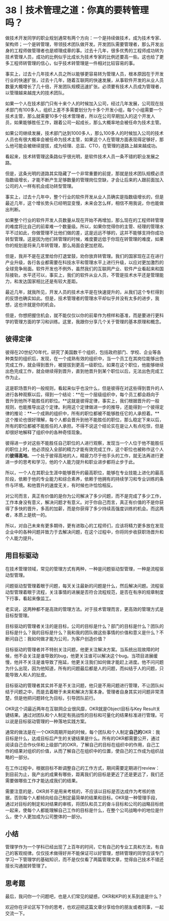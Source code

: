 # 38丨技术管理之道：你真的要转管理吗？

做技术开发同学的职业规划通常有两个方向：一个是持续做技术，成为技术专家、架构师；一个是转管理，带领技术团队做开发。开发团队需要管理者，那么开发出身的工程师做管理者也是顺理成章的事。过去十几年，很多优秀的工程师成功转为技术管理人员，成功的比例似乎比成长为技术专家的比例还要高一些。这也给了更多工程师转管理的信心，似乎技术转管理是一件相对比较容易的事。

事实上，过去十几年技术人员之所以能够更容易转为管理人员，根本原因在于开发行业的快速扩张，过去十几年，随着互联网的快速发展，从事软件开发的从业人员数量大概增长了几十倍，开发团队规模迅速扩张。必须要有技术人员成为管理者，以管理越来越庞大的技术团队。

如果一个人在技术部门只有十来个人的时候加入公司，经过几年发展，公司现在技术部门有100多人，组织上差不多需要划分为十多个开发小组，每个小组需要一个技术主管，那么就需要10多个技术管理者，所以在公司早期加入的这个开发人员，如果能够胜任工作，跟着公司一起成长，那么大概率地会被任命为技术主管。

如果公司继续发展，技术部门达到1000多人，那么100多人的时候加入公司的技术人员也有很大概率会被任命为技术主管，如果这个人在管理方面表现得足够好，那么他可能会被继续提拔，成为经理、总监、CTO，在管理的道路上越来越成功。

<!-- [[[read_end]]] -->

看起来，技术转管理这条路似乎很光明，是软件技术人员一条不错的职业发展之路。

但是，这条光明的道路其实隐藏了一个非常重要的前提，那就是技术团队规模必须指数级增长，才能不断产生足够数量的管理岗位空缺，才会让后来的人跟前面加入公司的人一样有机会成功转型管理。

事实上，过去十几年中，整个行业的软件开发从业人员确实是指数级增长的，但是最近几年，这个增长势头已经明显变慢，未来会怎么样，相信不用我说，你也能做出判断。

如果整个行业的软件开发人员数量从现在开始不再增加，那么现在的工程师转管理的难度将比自己的前辈难一个数量级。所以，如果你觉得你的主管、经理的管理水平不过如此，你做管理不比他们做的差，这是远远不够的，这并不能够支持你成功转型管理。这是因为他们转管理的时候，难度要远低于你现在转管理的难度，如果你的规划是将来几年转管理，那么局面会更加悲观。

但是，我并不是在这里给你打退堂鼓，劝你放弃转管理。我们的国家现在正在进行产业升级，各行各业都需要在科技水平和管理水平上进行升级，以应对更加激烈的全球竞争局面。软件开发也不例外，虽然我们的互联网产业、软件产业看起来和国际接轨，水平还可以，事实上，我们的软件从业人员，不管是技术水平还是管理能力，和发达国家相比还是有较大差距。

最近几年，就我所见，开发人员的技术水平是在快速提升的，从我们这个专栏得到的反馈也确实如此。但是，技术管理者的管理水平却似乎并没有太多的进步，我想，这也许就是你的机会。

但是，你想把握住机会，就不能仅仅以你的前辈作为榜样和基准，而是要进行更科学的管理方面的学习和训练。这里，我跟你分享几个关于管理的基本原理和概念。

## 彼得定律

彼得在20世纪70年代，研究了美国数千个组织，包括政府部门、学校、企业等各种类型的组织后，发现，在一个成熟有效的组织中，当一个员工在其岗位能够出色完成工作，就会得到晋升，被提拔到更高一级职位。如果在这个职位，他能够继续出色完成工作，就会继续得到晋升，直到他晋升到某个职位以后，无法出色完成工作为止。

这是职场晋升的一般规则，看起来似乎也没什么，但是彼得在对这些得到晋升的人进行各种观察以后，得到一个结论：**在一个层级组织中，每个员工都会趋向于晋升到他所不能胜任的职位。**这就是彼得定律，事实上，我们根据晋升的一般规则，也能推导出这个定律。利用这个定律做进一步的推导，还能得到一个彼得定律的推论：**一个成熟的组织中，所有的职位都被不能够胜任它的人承担着。**这个推论也很好理解，每个人都会晋升到他不能胜任的职位，那么稳定下来以后，所有的职位都被不能胜任的人承担。不得不说这个结论实在是让人有点吃惊，但是却很好地解释了组织中的各种奇怪现象。

彼得进一步对这些不能胜任自己职位的人进行观察，发现当一个人位于他不能胜任的职位上时，他必须投入全部的精力才能有效完成工作，这个职位也被称作这个人的**彼得高地**。一个处于彼得高地的人，精疲力尽于他手头的工作，就无法再进行更进一步的思考和学习，他的个人能力提升和职业进步都将止步于此。

所以，一个人在其职业生涯中能够晋升的最高职位，能够在专业技能上进化的最高阶段，依赖于他的专业能力和综合素养，依赖于他拥有的持续学习和专业训练的条件与环境。和他晋升的速度无关，有时候也许恰恰相反。

对公司而言，真正有价值的是你为公司解决了多少问题，而不是完成了多少工作，工作本身没有意义，解决问题才有意义。对于你自己而言，真正有价值的不是你获得了多快的晋升，多高的加薪，而是你获得了多少持续高强度训练的机会。而这两者，本质上是统一的。

所以，对自己未来有更多期待，更有进取心的工程师们，应该将精力更多放在发现企业中的各种问题并致力于去解决问题，在这个过程中，你将同步收获职场晋升和个人能力提升。

## 用目标驱动

在技术管理领域，常见的管理方式有两种，一种是问题驱动型管理，一种是流程驱动型管理。

问题驱动型管理着眼于问题，每天关注最新的问题是什么，然后解决问题。流程驱动型管理着眼于流程，关注事情的进展是否符合流程规范，是否在有序的规章制度下行事，看起来像监工。

老实说，这两种都不是高效的管理方法。对于技术管理而言，更高效的管理方式是目标型管理。

目标驱动的管理者关注的是目标，公司的目标是什么？部门的目标是什么？团队的目标是什么？我的目标是什么？我和我的团队做这些事情的价值和意义是什么？不断问自己：我如何做才能为公司，为客户创造价值？

目标驱动的管理者并不特别关注问题，他更关注解决方案。当系统出现故障的时候，他不会关注是谁导致的bug，他更关注谁可以解决这个bug。当项目进展缓慢，他并不关注是谁导致了拖延，他更关注我们如何做才能赶上进度。他不问问题为什么出现，因为他知道，所有的问题最后都是人的问题，而纠结于人的问题，只能导致人和人的扯皮。

目标驱动的管理者其实并不是不关注问题，他只是不用问题进行管理，不让团队纠结于问题之中，而是去着眼于未来和解决方案本身。管理者自身其实对问题非常清楚，但是他把问题转化为目标，引导团队前行。

OKR这个词最近两年在互联网企业很风靡，OKR就是Object目标与Key Result关键结果。通过对团队和个人制定有挑战性的目标和可量化的结果标准进行管理。可以说是目标驱动管理的一种落地实践方案。

通常的做法是在一个OKR周期开始的时候，每个团队和个人制定**自己的**OKR：我目标是什么，达成目标后产生的关键结果是什么。所有的OKR都需要公开，通过阅读自己合作伙伴和上级部门的OKR，了解自己的目标在组织中的作用，自己工作的结果对组织的价值，从而了解自己在组织中的位置，使自己的工作成为组织战略的一部分。

在工作过程中，根据目标不断调整自己的工作方式，期间需要定期进行review：到目前为止，我产出的成果有哪些，距离我们的目标是更近了还是更远了，我们还需要做哪些工作才能达成我们的结果。

需要注意的是，OKR并不是用来考核的，不应该以目标是否达成作为考核的依据，否则每个人都倾向给自己制定最简单的结果和目标。OKR是一种管理手段，通过对目标的制定和对结果的审核，将团队和员工的奋斗目标和公司的战略目标统一起来，使每个人都能理解自己工作的目标是什么，在整个公司战略中的地位是什么，使个人更加成为公司整体的一部分。

## 小结

管理学作为一个学科已经出现了上百年的时间，它有自己的专业工具和方法，有自己的客观规律。仅仅技术做得好并不能保证可以好管理，想转管理的同学应该专门学习一下管理学的基础知识，而不是仅仅看了两篇管理文章，觉得自己技术不错还擅长沟通就转管理了。

## 思考题

最后，我问你一个问题吧，也是人们常见的疑惑，OKR和KPI的关系到底是什么？

欢迎你在评论区写下你的思考，也欢迎把这篇文章分享给你的朋友或者同事，一起交流一下。

